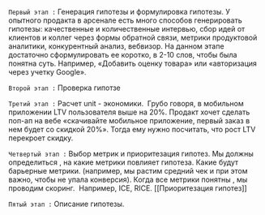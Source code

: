 `Первый этап :` Генерация гипотезы и формулировка гипотезы. У опытного продакта в арсенале есть много способов генерировать гипотезы: качественные и количественные интервью, сбор идей от клиентов и коллег через формы обратной связи, метрики продуктовой аналитики, конкурентный анализ, вебвизор. На данном этапе достаточно сформулировать ее коротко, в 2-10 слов, чтобы была понятна суть. Например, «Добавить оценку товара» или «авторизация через учетку Google».

`Второй этап :` Проверка гипотзе



`Третий этап :` Расчет unit - экономики.  Грубо говоря, в мобильном приложении LTV пользователя выше на 20%. Продакт хочет сделать поп-ап на вебе «скачивайте мобильное приложение, первый заказ в нем будет со скидкой 20%». Тогда ему нужно посчитать, что рост LTV перекроет скидку. 

`Четвертый этап :` Выбор метрик и приоритезация гипотез. Мы должны определиться , на какие метрики повлияет гипотеза. Какие будут барьерные метрики. (например, мы растим средний чек и при этом важно, чтобы не упала конверсия). Когда все метрики понятны , мы проводим скоринг.  Например, ICE, RICE. [[Приоритезация гипотез]]

`Пятый этап :` Описание гипотезы. 


